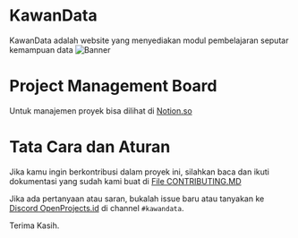 # KawanData

KawanData adalah website yang menyediakan modul pembelajaran seputar kemampuan data 
![Banner](https://github.com/OpenProjects-id/KawanData/blob/main/banner.jpg?raw=True)

# Project Management Board
Untuk manajemen proyek bisa dilihat di [Notion.so](https://www.notion.so/db1a9f05a47643e4a33871d9bf1b71ac?v=62d94ea1f8cd486f824ff3fe810598aa)

# Tata Cara dan Aturan

Jika kamu ingin berkontribusi dalam proyek ini, silahkan baca dan ikuti dokumentasi yang sudah kami buat di [File CONTRIBUTING.MD](https://github.com/OpenProjects-id/KawanData/blob/main/CONTRIBUTING.md)

Jika ada pertanyaan atau saran, bukalah issue baru atau tanyakan ke [Discord OpenProjects.id](https://discord.gg/jXzjHu9fJ7) di channel `#kawandata`.

Terima Kasih.

